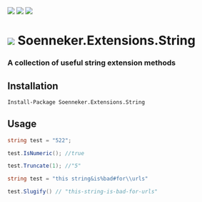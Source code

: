 [![](https://img.shields.io/nuget/v/Soenneker.Extensions.String.svg?style=for-the-badge)](https://www.nuget.org/packages/Soenneker.Extensions.String/)
[![](https://img.shields.io/github/actions/workflow/status/soenneker/soenneker.extensions.string/publish-package.yml?style=for-the-badge)](https://github.com/soenneker/soenneker.extensions.string/actions/workflows/publish-package.yml)
[![](https://img.shields.io/nuget/dt/Soenneker.Extensions.String.svg?style=for-the-badge)](https://www.nuget.org/packages/Soenneker.Extensions.String/)

# ![](https://user-images.githubusercontent.com/4441470/224455560-91ed3ee7-f510-4041-a8d2-3fc093025112.png) Soenneker.Extensions.String
### A collection of useful string extension methods

## Installation

```
Install-Package Soenneker.Extensions.String
```

## Usage

```csharp
string test = "522";

test.IsNumeric(); //true

test.Truncate(1); //"5"
```

```csharp
string test = "this string&is%bad#for\\urls"

test.Slugify() // "this-string-is-bad-for-urls"
```